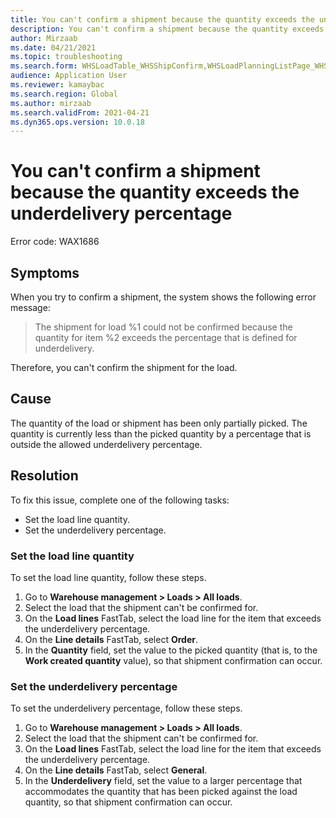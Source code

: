 ```yaml
---
title: You can't confirm a shipment because the quantity exceeds the underdelivery percentage
description: You can't confirm a shipment because the quantity exceeds the underdelivery percentage
author: Mirzaab
ms.date: 04/21/2021
ms.topic: troubleshooting
ms.search.form: WHSLoadTable_WHSShipConfirm,WHSLoadPlanningListPage_WHSShipConfirm,WHSLoadPlanningWorkbench_WHSShipConfirm,WHSTransportLoad_WHSShipConfirm,WHSShipPlanningListPage_WHSShipConfirm,WHSShipmentDetails_WHSShipConfirm,WHSWorkTable_WHSShipConfirm,WHSWorkTableListPage_WHSShipConfirm,Dialog_WHSOutboundShipConfirmController_WHSOutboundShipConfirm,WHSContainerCloseDiag_WHSShipConfirm
audience: Application User
ms.reviewer: kamaybac
ms.search.region: Global
ms.author: mirzaab
ms.search.validFrom: 2021-04-21
ms.dyn365.ops.version: 10.0.18
---
```


# You can't confirm a shipment because the quantity exceeds the underdelivery percentage

Error code: WAX1686

## Symptoms

When you try to confirm a shipment, the system shows the following error message:

> The shipment for load %1 could not be confirmed because the quantity for item %2 exceeds the percentage that is defined for underdelivery.

Therefore, you can't confirm the shipment for the load.

## Cause

The quantity of the load or shipment has been only partially picked. The quantity is currently less than the picked quantity by a percentage that is outside the allowed underdelivery percentage.

## Resolution

To fix this issue, complete one of the following tasks:

- Set the load line quantity.
- Set the underdelivery percentage.

### Set the load line quantity

To set the load line quantity, follow these steps.

1. Go to **Warehouse management \> Loads \> All loads**.
1. Select the load that the shipment can't be confirmed for.
1. On the **Load lines** FastTab, select the load line for the item that exceeds the underdelivery percentage.
1. On the **Line details** FastTab, select **Order**.
1. In the **Quantity** field, set the value to the picked quantity (that is, to the **Work created quantity** value), so that shipment confirmation can occur.

### Set the underdelivery percentage

To set the underdelivery percentage, follow these steps.

1. Go to **Warehouse management \> Loads \> All loads**.
1. Select the load that the shipment can't be confirmed for.
1. On the **Load lines** FastTab, select the load line for the item that exceeds the underdelivery percentage.
1. On the **Line details** FastTab, select **General**.
1. In the **Underdelivery** field, set the value to a larger percentage that accommodates the quantity that has been picked against the load quantity, so that shipment confirmation can occur.

